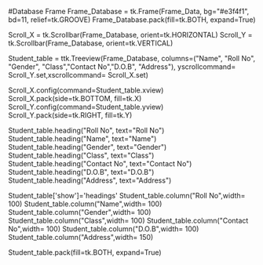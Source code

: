  #Database Frame
Frame_Database = tk.Frame(Frame_Data, bg="#e3f4f1", bd=11, relief=tk.GROOVE)
Frame_Database.pack(fill=tk.BOTH, expand=True)
 
Scroll_X = tk.Scrollbar(Frame_Database, orient=tk.HORIZONTAL)
Scroll_Y = tk.Scrollbar(Frame_Database, orient=tk.VERTICAL)
 
Student_table = ttk.Treeview(Frame_Database, columns=("Name", "Roll No", "Gender", "Class","Contact No","D.O.B", "Address"), yscrollcommand= Scroll_Y.set,xscrollcommand= Scroll_X.set)
 
Scroll_X.config(command=Student_table.xview)
Scroll_X.pack(side=tk.BOTTOM, fill=tk.X)
Scroll_Y.config(command=Student_table.yview)
Scroll_Y.pack(side=tk.RIGHT, fill=tk.Y)
 
Student_table.heading("Roll No", text="Roll No")
Student_table.heading("Name", text="Name")
Student_table.heading("Gender", text="Gender")
Student_table.heading("Class", text="Class")
Student_table.heading("Contact No", text="Contact No")
Student_table.heading("D.O.B", text="D.O.B")
Student_table.heading("Address", text="Address")
 
Student_table['show']='headings'
Student_table.column("Roll No",width= 100)
Student_table.column("Name",width= 100)
Student_table.column("Gender",width= 100)
Student_table.column("Class",width= 100)
Student_table.column("Contact No",width= 100)
Student_table.column("D.O.B",width= 100)
Student_table.column("Address",width= 150)
 
Student_table.pack(fill=tk.BOTH, expand=True)
